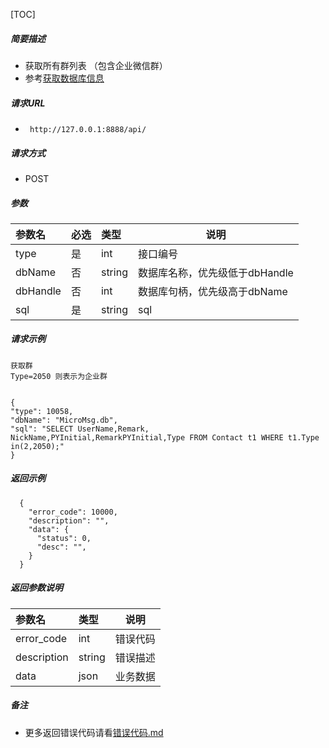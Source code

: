 

[TOC]
    
##### 简要描述

- 获取所有群列表 （包含企业微信群）
- 参考[获取数据库信息](../数据库/获取数据库信息.md)

##### 请求URL
- ` http://127.0.0.1:8888/api/`
  
##### 请求方式
- POST 

##### 参数

| 参数名      | 必选 | 类型     | 说明                  |
|:---------|:---|:-------|---------------------|
| type     | 是  | int    | 接口编号                |
| dbName   | 否  | string | 数据库名称，优先级低于dbHandle |
| dbHandle | 否  | int    | 数据库句柄，优先级高于dbName   |
| sql      | 是  | string | sql                 |

##### 请求示例

```
获取群
Type=2050 则表示为企业群


{
"type": 10058,
"dbName": "MicroMsg.db",
"sql": "SELECT UserName,Remark, NickName,PYInitial,RemarkPYInitial,Type FROM Contact t1 WHERE t1.Type in(2,2050);"
}
```



##### 返回示例 

``` 
  {
    "error_code": 10000,
    "description": "",
    "data": {
      "status": 0,
      "desc": "",
    }
  }
```

##### 返回参数说明 

|参数名|类型|说明|
|:-----  |:-----|-----                           |
|error_code |int   |错误代码  |
|description|string|错误描述|
|data|json|业务数据|

##### 备注 

- 更多返回错误代码请看[错误代码.md](../错误代码.md)






